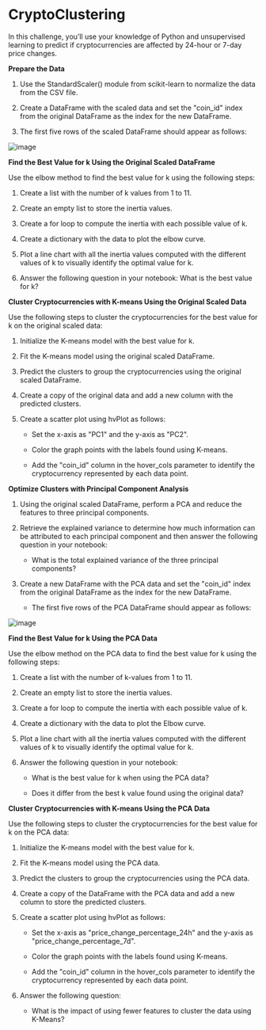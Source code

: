 # CryptoClustering

In this challenge, you’ll use your knowledge of Python and unsupervised learning to predict if cryptocurrencies are affected by 24-hour or 7-day price changes.

**Prepare the Data**

1. Use the StandardScaler() module from scikit-learn to normalize the data from the CSV file.

2. Create a DataFrame with the scaled data and set the "coin_id" index from the original DataFrame as the index for the new DataFrame.

3. The first five rows of the scaled DataFrame should appear as follows:

![image](https://github.com/pbansal181/CryptoClustering/assets/148804724/ad551b21-3481-46fe-96db-29b021ea9ad7)

**Find the Best Value for k Using the Original Scaled DataFrame**

Use the elbow method to find the best value for k using the following steps:

1. Create a list with the number of k values from 1 to 11.

2. Create an empty list to store the inertia values.

3. Create a for loop to compute the inertia with each possible value of k.

4. Create a dictionary with the data to plot the elbow curve.

5. Plot a line chart with all the inertia values computed with the different values of k to visually identify the optimal value for k.

6. Answer the following question in your notebook: What is the best value for k?

**Cluster Cryptocurrencies with K-means Using the Original Scaled Data**

Use the following steps to cluster the cryptocurrencies for the best value for k on the original scaled data:

1. Initialize the K-means model with the best value for k.

2. Fit the K-means model using the original scaled DataFrame.

3. Predict the clusters to group the cryptocurrencies using the original scaled DataFrame.

4. Create a copy of the original data and add a new column with the predicted clusters.

5. Create a scatter plot using hvPlot as follows:

	- Set the x-axis as "PC1" and the y-axis as "PC2".

	- Color the graph points with the labels found using K-means.

	- Add the "coin_id" column in the hover_cols parameter to identify the cryptocurrency represented by each data point.

**Optimize Clusters with Principal Component Analysis**

1. Using the original scaled DataFrame, perform a PCA and reduce the features to three principal components.

2. Retrieve the explained variance to determine how much information can be attributed to each principal component and then answer the following question in your notebook:

	- What is the total explained variance of the three principal components?

3. Create a new DataFrame with the PCA data and set the "coin_id" index from the original DataFrame as the index for the new DataFrame.

	- The first five rows of the PCA DataFrame should appear as follows:

![image](https://github.com/pbansal181/CryptoClustering/assets/148804724/91778ae9-838a-466c-93ff-3bd8d40454c0)

**Find the Best Value for k Using the PCA Data**

Use the elbow method on the PCA data to find the best value for k using the following steps:

1. Create a list with the number of k-values from 1 to 11.

2. Create an empty list to store the inertia values.

3. Create a for loop to compute the inertia with each possible value of k.

4. Create a dictionary with the data to plot the Elbow curve.

5. Plot a line chart with all the inertia values computed with the different values of k to visually identify the optimal value for k.

6. Answer the following question in your notebook:
	
	- What is the best value for k when using the PCA data?

	- Does it differ from the best k value found using the original data?

**Cluster Cryptocurrencies with K-means Using the PCA Data**

Use the following steps to cluster the cryptocurrencies for the best value for k on the PCA data:

1. Initialize the K-means model with the best value for k.

2. Fit the K-means model using the PCA data.

3. Predict the clusters to group the cryptocurrencies using the PCA data.

4. Create a copy of the DataFrame with the PCA data and add a new column to store the predicted clusters.

5. Create a scatter plot using hvPlot as follows:

	- Set the x-axis as "price_change_percentage_24h" and the y-axis as "price_change_percentage_7d".
	
	- Color the graph points with the labels found using K-means.

	- Add the "coin_id" column in the hover_cols parameter to identify the cryptocurrency represented by each data point.

6. Answer the following question:

	- What is the impact of using fewer features to cluster the data using K-Means?









